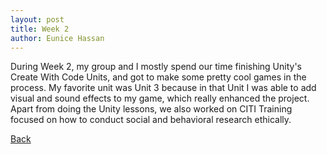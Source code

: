 ```yaml
---
layout: post
title: Week 2
author: Eunice Hassan
---
```


During Week 2, my group and I mostly spend our time finishing Unity's Create With Code Units, and got to make some pretty cool games in the process. My favorite unit was Unit 3 because in that Unit I was able to add visual and sound effects to my game, which really enhanced the project. Apart from doing the Unity lessons, we also worked on CITI Training focused on how to conduct social and behavioral research ethically.   

[Back](./my-blog.html)
